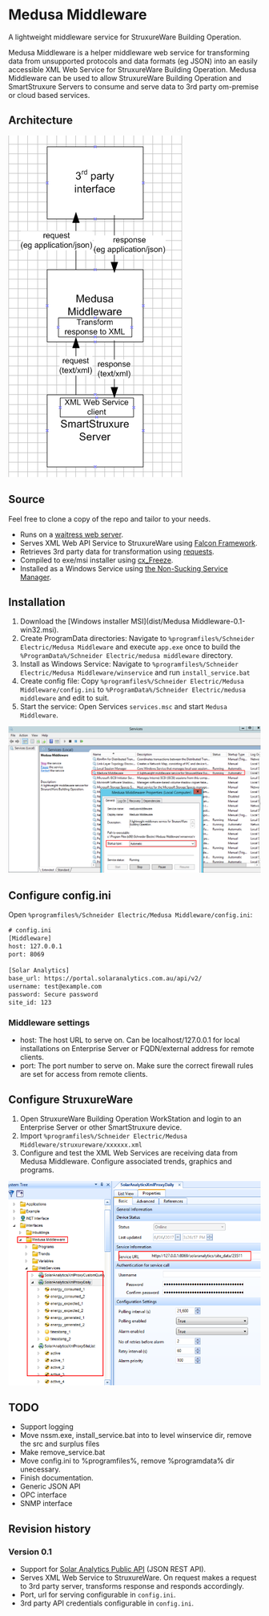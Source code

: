 # Medusa Middleware
A lightweight middleware service for StruxureWare Building Operation.

Medusa Middleware is a helper middleware web service for transforming data from unsupported protocols and data formats (eg JSON) into an easily accessible XML Web Service for StruxureWare Building Operation. Medusa Middleware can be used to allow StruxureWare Building Operation and SmartStruxure Servers to consume and serve data to 3rd party om-premise or cloud based services.

## Architecture
![Image of System Architecture](img/architecture.png)

## Source
Feel free to clone a copy of the repo and tailor to your needs.

- Runs on a [waitress web server](http://docs.pylonsproject.org/projects/waitress/en/latest/).
- Serves XML Web API Service to StruxureWare using [Falcon Framework](https://falconframework.org/).
- Retrieves 3rd party data for transformation using [requests](http://docs.python-requests.org/en/master/).
- Compiled to exe/msi installer using [cx_Freeze]().
- Installed as a Windows Service using [the Non-Sucking Service Manager](http://nssm.cc).

## Installation
1. Download the [Windows installer MSI](dist/Medusa Middleware-0.1-win32.msi).
2. Create ProgramData directories: Navigate to `%programfiles%/Schneider Electric/Medusa Middleware` and execute `app.exe` once to build the `%ProgramData%/Schneider Electric/medusa middleware` directory.
3. Install as Windows Service: Navigate to `%programfiles%/Schneider Electric/Medusa Middleware/winservice` and run `install_service.bat`
4. Create config file: Copy `%programfiles%/Schneider Electric/Medusa Middleware/config.ini` to `%ProgramData%/Schneider Electric/medusa middleware` and edit to suit.
5. Start the service: Open Services `services.msc` and start `Medusa Middleware`.

![Image of Windows Service](img/services.msc.png)

## Configure config.ini
Open `%programfiles%/Schneider Electric/Medusa Middleware/config.ini`:

```
# config.ini
[Middleware]
host: 127.0.0.1
port: 8069

[Solar Analytics]
base_url: https://portal.solaranalytics.com.au/api/v2/
username: test@example.com
password: Secure password
site_id: 123
```

### Middleware settings
 - host: The host URL to serve on. Can be localhost/127.0.0.1 for local installations on Enterprise Server or FQDN/external address for remote clients.
 - port: The port number to serve on. Make sure the correct firewall rules are set for access from remote clients.

## Configure StruxureWare
1. Open StruxureWare Building Operation WorkStation and login to an Enterprise Server or other SmartStruxure device.
2. Import `%programfiles%/Schneider Electric/Medusa Middleware/struxureware/xxxxxx.xml`
3. Configure and test the XML Web Services are receiving data from Medusa Middleware. Configure associated trends, graphics and programs.

![Image of StruxureWare Building Operation XML Web Service interfaces to local Medusa Middleware](img/sbo_xml_web_service.png)

## TODO
 - Support logging
 - Move nssm.exe, install_service.bat into to level winservice dir, remove the src and surplus files
 - Make remove_service.bat
 - Move config.ini to %programfiles%, remove %programdata% dir unecessary.
 - Finish documentation.
 - Generic JSON API
 - OPC interface
 - SNMP interface

## Revision history

### Version 0.1
 - Support for [Solar Analytics Public API](http://docs.solaranalyticsapi.apiary.io/#) (JSON REST API).
 - Serves XML Web Service to StruxureWare. On request makes a request to 3rd party server, transforms response and responds accordingly.
 - Port, url for serving configurable in `config.ini`.
 - 3rd party API credentials configurable in `config.ini`.
